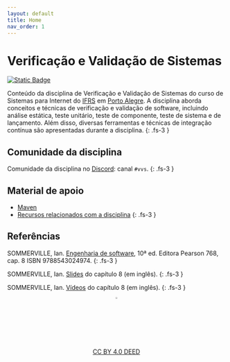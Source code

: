 ```yaml
---
layout: default
title: Home
nav_order: 1
---
```


# Verificação e Validação de Sistemas

[![Static Badge](https://img.shields.io/badge/Discord%20-%20%23vvs%20-%20%237792C8)](https://discord.gg/u2cCc2dVhj)

Conteúdo da disciplina de Verificação e Validação de Sistemas do curso de
Sistemas para Internet do [IFRS](http://ifrs.edu.br) em
[Porto Alegre](https://poa.ifrs.edu.br). A disciplina aborda conceitos e
técnicas de verificação e validação de software, incluindo análise estática,
teste unitário, teste de componente, teste de sistema e de lançamento.
Além disso, diversas ferramentas e técnicas de integração contínua são
apresentadas durante a disciplina.
{: .fs-3 }

## Comunidade da disciplina

Comunidade da disciplina no [Discord](https://discord.com/invite/C29cqvm):
canal `#vvs`.
{: .fs-3 }

## Material de apoio

* [Maven](maven/maven.md)
* [Recursos relacionados com a disciplina](perifericos/perifericos.md)
{: .fs-3 }

## Referências

SOMMERVILLE, Ian. [Engenharia de software](https://biblioteca.ifrs.edu.br/pergamum_ifrs/biblioteca_s/acesso_login.php?cod_acervo_acessibilidade=5030950&acesso=aHR0cHM6Ly9taWRkbGV3YXJlLWJ2LmFtNC5jb20uYnIvU1NPL2lmcnMvOTc4ODU0MzAyNDk3NA==&label=acesso%20restrito), 10ª ed. Editora Pearson 768, cap. 8 ISBN 9788543024974.
{: .fs-3 }

SOMMERVILLE, Ian. [Slides](https://iansommerville.com/software-engineering-book/slides/) do capítulo 8 (em inglês).
{: .fs-3 }

SOMMERVILLE, Ian. [Vídeos](https://iansommerville.com/software-engineering-book/videos/imp/) do capítulo 8 (em inglês).
{: .fs-3 }

<center>
    <a href="https://rpmhub.dev" target="blanck"><img src="imgs/logo.png" alt="Rodrigo Prestes Machado" width="3%" height="3%" border=0 style="border:0; text-decoration:none; outline:none"></a><br/>
    <a rel="license" href="http://creativecommons.org/licenses/by/4.0/">CC BY 4.0 DEED</a>
</center>